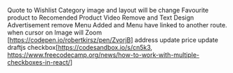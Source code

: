 Quote to  Wishlist
Category image and layout will be change
Favourite product to Recomended Product
Video Remove and Text Design
Advertisement remove
Menu Added and Menu have linked to another route.
when cursor on Image will Zoom [https://codepen.io/robertkirsz/pen/ZvorjB]
address update
price update
draftjs
checkbox[<https://codesandbox.io/s/cn5k3>, <https://www.freecodecamp.org/news/how-to-work-with-multiple-checkboxes-in-react/>]
